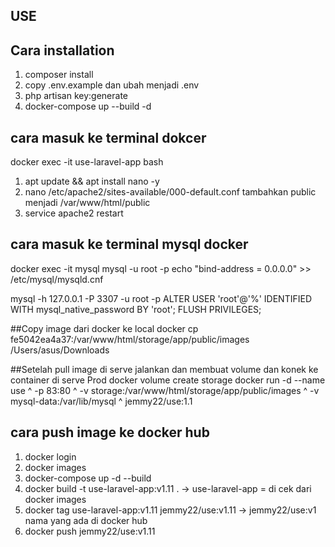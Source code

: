 ## USE 

## Cara installation
1. composer install
2. copy .env.example dan ubah menjadi .env  
3. php artisan key:generate
4. docker-compose up --build -d

## cara masuk ke terminal dokcer
docker exec -it use-laravel-app bash
1. apt update && apt install nano -y
2. nano /etc/apache2/sites-available/000-default.conf
    tambahkan public menjadi /var/www/html/public
3. service apache2 restart

## cara masuk ke terminal mysql docker
docker exec -it mysql mysql -u root -p
echo "bind-address = 0.0.0.0" >> /etc/mysql/mysqld.cnf

mysql -h 127.0.0.1 -P 3307 -u root -p
ALTER USER 'root'@'%' IDENTIFIED WITH mysql_native_password BY 'root';
FLUSH PRIVILEGES;

##Copy image dari docker ke local
docker cp fe5042ea4a37:/var/www/html/storage/app/public/images /Users/asus/Downloads

##Setelah pull image di serve jalankan dan membuat volume dan konek ke container di serve Prod
docker volume create storage
docker run -d --name use ^
  -p 83:80 ^
  -v storage:/var/www/html/storage/app/public/images ^
  -v mysql-data:/var/lib/mysql ^
  jemmy22/use:1.1
## cara push image ke docker hub
1. docker login
2. docker images
3. docker-compose up -d --build
4. docker build -t use-laravel-app:v1.11 . -> use-laravel-app = di cek dari docker images
5. docker tag use-laravel-app:v1.11 jemmy22/use:v1.11   -> jemmy22/use:v1 nama yang ada di docker hub
6. docker push jemmy22/use:v1.11
